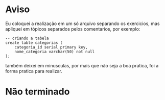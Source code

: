 # Aviso

Eu coloquei a realização em um só arquivo separando os exercicios, mas apliquei em tópicos separados pelos comentarios, por exemplo:
``` 
-- criando a tabela
create table categorias (
    categoria_id serial primary key,
    nome_categoria varchar(50) not null
);

```

também deixei em minusculas, por mais que não seja a boa pratica, foi a forma pratica para realizar.

# Não terminado
